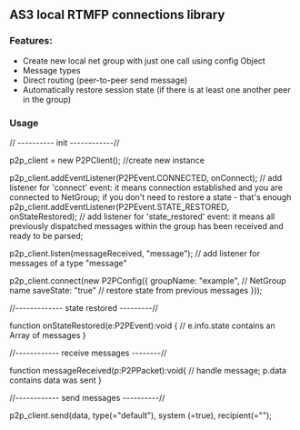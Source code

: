 AS3 local RTMFP connections library
----------

### Features:

* Create new local net group with just one call using config Object
* Message types
* Direct routing (peer-to-peer send message)
* Automatically restore session state (if there is at least one another peer in the group)


### Usage


// ---------- init ------------//

p2p_client = new P2PClient();        //create new instance

p2p_client.addEventListener(P2PEvent.CONNECTED, onConnect);              // add listener for 'connect' event: it means connection established and you are connected to NetGroup; if you don't need to restore a state - that's enough
p2p_client.addEventListener(P2PEvent.STATE_RESTORED, onStateRestored);   // add listener for 'state_restored' event: it means all previously dispatched messages within the group has been received and ready to be parsed;

p2p_client.listen(messageReceived, "message");   // add listener for messages of a type "message"

p2p_client.connect(new P2PConfig({
                groupName: "example",      // NetGroup name
                saveState: "true"          // restore state from previous messages
            }));

//------------- state restored ---------//

function onStateRestored(e:P2PEvent):void {
    // e.info.state contains an Array of messages
        }

//------------ receive messages --------//

function messageReceived(p:P2PPacket):void{
  // handle message; p.data contains data was sent
}

//------------ send messages ----------//

p2p_client.send(data, type(="default"), system (=true), recipient(="");